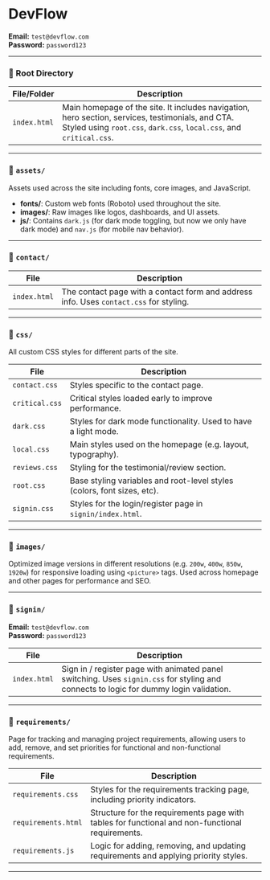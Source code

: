 # DevFlow

**Email:** `test@devflow.com`  
**Password:** `password123`


---

### 🔹 Root Directory

| File/Folder        | Description |
|--------------------|-------------|
| `index.html`       | Main homepage of the site. It includes navigation, hero section, services, testimonials, and CTA. Styled using `root.css`, `dark.css`, `local.css`, and `critical.css`. |

---

### 📁 `assets/`

Assets used across the site including fonts, core images, and JavaScript.

- **fonts/**: Custom web fonts (Roboto) used throughout the site.
- **images/**: Raw images like logos, dashboards, and UI assets.
- **js/**: Contains `dark.js` (for dark mode toggling, but now we only have dark mode) and `nav.js` (for mobile nav behavior).

---

### 📁 `contact/`

| File               | Description |
|--------------------|-------------|
| `index.html`       | The contact page with a contact form and address info. Uses `contact.css` for styling. |

---

### 📁 `css/`

All custom CSS styles for different parts of the site.

| File               | Description |
|--------------------|-------------|
| `contact.css`      | Styles specific to the contact page. |
| `critical.css`     | Critical styles loaded early to improve performance. |
| `dark.css`         | Styles for dark mode functionality. Used to have a light mode.|
| `local.css`        | Main styles used on the homepage (e.g. layout, typography). |
| `reviews.css`      | Styling for the testimonial/review section. |
| `root.css`         | Base styling variables and root-level styles (colors, font sizes, etc). |
| `signin.css`       | Styles for the login/register page in `signin/index.html`. |

---

### 📁 `images/`

Optimized image versions in different resolutions (e.g. `200w`, `400w`, `850w`, `1920w`) for responsive loading using `<picture>` tags. Used across homepage and other pages for performance and SEO.

---

### 📁 `signin/`


**Email:** `test@devflow.com`  
**Password:** `password123`



| File               | Description |
|--------------------|-------------|
| `index.html`       | Sign in / register page with animated panel switching. Uses `signin.css` for styling and connects to logic for dummy login validation. |

---

### 📁 `requirements/`

Page for tracking and managing project requirements, allowing users to add, remove, and set priorities for functional and non-functional requirements.

| File               | Description |
|--------------------|-------------|
| `requirements.css` | Styles for the requirements tracking page, including priority indicators. |
| `requirements.html`| Structure for the requirements page with tables for functional and non-functional requirements. |
| `requirements.js`  | Logic for adding, removing, and updating requirements and applying priority styles.|

---

